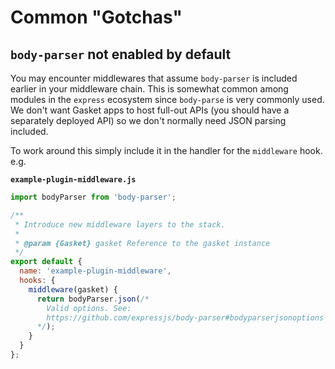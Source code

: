 # Common "Gotchas"

## `body-parser` not enabled by default

You may encounter middlewares that assume `body-parser` is included earlier in
your middleware chain. This is somewhat common among modules in the `express`
ecosystem since `body-parse` is very commonly used. We don't want Gasket apps
to host full-out APIs (you should have a separately deployed API) so we don't
normally need JSON parsing included.

To work around this simply include it in the handler for the `middleware`
hook. e.g.

**`example-plugin-middleware.js`**
```js
import bodyParser from 'body-parser';

/**
 * Introduce new middleware layers to the stack.
 *
 * @param {Gasket} gasket Reference to the gasket instance
 */
export default {
  name: 'example-plugin-middleware',
  hooks: {
    middleware(gasket) {
      return bodyParser.json(/* 
        Valid options. See:
        https://github.com/expressjs/body-parser#bodyparserjsonoptions
      */);
    }
  }
};
```
